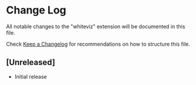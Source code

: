 # Change Log
All notable changes to the "whiteviz" extension will be documented in this file.

Check [Keep a Changelog](http://keepachangelog.com/) for recommendations on how to structure this file.

## [Unreleased]
- Initial release
